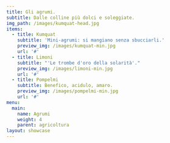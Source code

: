 ```yaml
---
title: Gli agrumi.
subtitle: Dalle colline più dolci e soleggiate.
img_path: /images/kumquat-head.jpg
items:
  - title: Kumquat
    subtitle: 'Mini-agrumi: si mangiano senza sbucciarli.'
    preview_img: /images/kumquat-min.jpg
    url: '#'
  - title: Limoni
    subtitle: "'Le trombe d'oro della solarità'."
    preview_img: /images/limoni-min.jpg
    url: '#'
  - title: Pompelmi
    subtitle: Benefico, acidulo, amaro. 
    preview_img: /images/pompelmi-min.jpg
    url: '#'
menu:
  main:
    name: Agrumi
    weight: 4
    parent: agricoltura
layout: showcase
---
```


